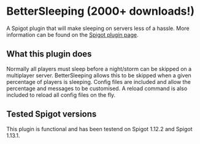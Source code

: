 # BetterSleeping (2000+ downloads!)
A Spigot plugin that will make sleeping on servers less of a hassle. More information can be found on the [Spigot plugin page](https://www.spigotmc.org/resources/bettersleeping-1-12-1-13.60837/ "BetterSleeping's plugin page").

## What this plugin does
Normally all players must sleep before a night/storm can be skipped on a multiplayer server.
BetterSleeping allows this to be skipped when a given percentage of players is sleeping.
Config files are included and allow the percentage and messages to be customised. A reload command is also included to reload all config files on the fly. 

## Tested Spigot versions
This plugin is functional and has been testend on Spigot 1.12.2 and Spigot 1.13.1.

